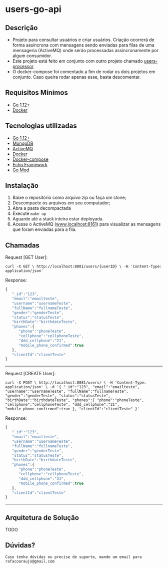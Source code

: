 # users-go-api

## Descrição
* Projeto para consultar usuários e criar usuários. Criação ocorrerá de forma assíncrona com mensagens sendo enviadas para filas de uma mensageria (ActiveMQ) onde serão processadas assíncronamente por algum consumidor.
* Este projeto está feito em conjunto com outro projeto chamado [users-processor](https://github.com/CoAraujo/users-processor)
* O docker-compose foi comentado a fim de rodar os dois projetos em conjunto. Caso queira rodar apenas esse, basta descomentar.

## Requisitos Mínimos
* [Go 1.12+](https://golang.org/)
* [Docker](https://www.docker.com/)

## Tecnologias utilizadas
* [Go 1.12+](https://golang.org/)
* [MongoDB](https://www.mongodb.com/)
* [ActiveMQ](https://activemq.apache.org/)
* [Docker](https://www.docker.com/)
* [Docker-compose](https://docs.docker.com/compose/)
* [Echo Framework](https://echo.labstack.com/)
* [Go Mod](https://blog.golang.org/using-go-modules)

## Instalação
1. Baixe o repositório como arquivo zip ou faça um clone;
2. Descompacte os arquivos em seu computador;
3. Abra a pasta decompactada
4. Execute `make up`
5. Aguarde até a stack inteira estar deployada.
6. Acesse o ActiveMQ (www.localhost:8161) para visualizar as mensagens que foram enviadas para a fila.


## Chamadas

Request [GET User]:

`curl -X GET \
  http://localhost:8081/users/{userID} \
  -H 'Content-Type: application/json'
`

Response:

```javascript
{
   "_id":"123",
   "email":"emailteste",
   "username":"usernameTeste",
   "fullName":"fullnameTeste",
   "gender":"genderTeste",
   "status":"statusTeste",
   "birthDate":"birthdateTeste",
   "phones":{
      "phone":"phoneTeste",
      "cellphone":"cellphoneTeste",
      "ddd_cellphone":"21",
      "mobile_phone_confirmed":true
   },
   "clientId":"clientTeste"
}
```

***

Request [CREATE User]:

`curl -X POST \
  http://localhost:8081/users/ \
  -H 'Content-Type: application/json' \
  -d '{
   "_id":"123",
   "email":"emailteste",
   "username":"usernameTeste",
   "fullName":"fullnameTeste",
   "gender":"genderTeste",
   "status":"statusTeste",
   "birthDate":"birthdateTeste",
   "phones":{
      "phone":"phoneTeste",
      "cellphone":"cellphoneTeste",
      "ddd_cellphone":"21",
      "mobile_phone_confirmed":true
   },
   "clientId":"clientTeste"
}'
`

Response:

```javascript
{
   "_id":"123",
   "email":"emailteste",
   "username":"usernameTeste",
   "fullName":"fullnameTeste",
   "gender":"genderTeste",
   "status":"statusTeste",
   "birthDate":"birthdateTeste",
   "phones":{
      "phone":"phoneTeste",
      "cellphone":"cellphoneTeste",
      "ddd_cellphone":"21",
      "mobile_phone_confirmed":true
   },
   "clientId":"clientTeste"
}
```

***

## Arquitetura de Solução
TODO

## Dúvidas?
`Caso tenha dúvidas ou precise de suporte, mande um email para rafacoaraujo@gmail.com`
